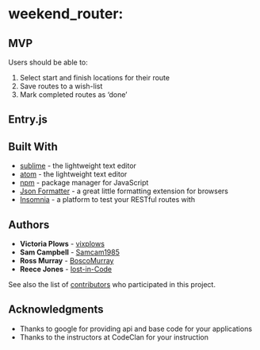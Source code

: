 # weekend_router:

## MVP

Users should be able to:

1. Select start and finish locations for their route
2. Save routes to a wish-list
3. Mark completed routes as ‘done’

## Entry.js

## Built With

* [sublime](https://www.sublimetext.com/) - the lightweight text editor
* [atom](https://atom.io/) - the lightweight text editor
* [npm](https://www.npmjs.com/) - package manager for JavaScript
* [Json Formatter](https://github.com/callumlocke/json-formatter) - a great little formatting extension for browsers
* [Insomnia](https://insomnia.rest/) - a platform to test your RESTful routes with

## Authors

* **Victoria Plows** - [vixplows](https://github.com/vixplows)
* **Sam Campbell** - [Samcam1985](https://github.com/Samcam1985)
* **Ross Murray** - [BoscoMurray](https://github.com/BoscoMurray)
* **Reece Jones**  - [lost-in-Code](https://github.com/lost-in-Code-au)

See also the list of [contributors](https://github.com/vixplows/weekend_router/graphs/contributors) who participated in this project.


## Acknowledgments

* Thanks to google for providing api and base code for your applications
* Thanks to the instructors at CodeClan for your instruction
